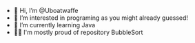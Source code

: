 - 👋 Hi, I’m @Uboatwaffe
- 👀 I’m interested in programing as you might already guessed!
- 🌱 I’m currently learning Java
- 👨‍💻 I'm mostly proud of repository BubbleSort

<!---
Uboatwaffe/Uboatwaffe is a ✨ special ✨ repository because its `README.md` (this file) appears on your GitHub profile.
You can click the Preview link to take a look at your changes.
--->
